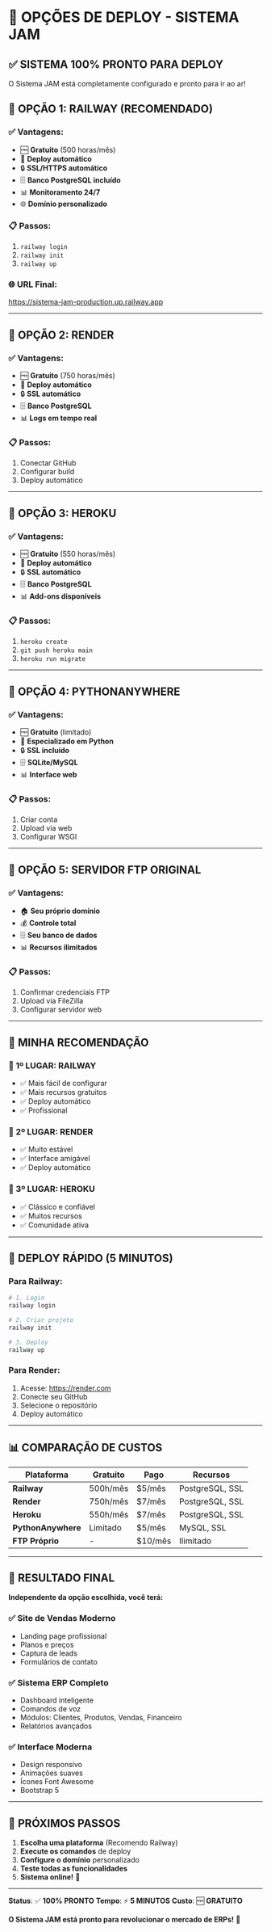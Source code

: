 # 🚀 OPÇÕES DE DEPLOY - SISTEMA JAM

## ✅ **SISTEMA 100% PRONTO PARA DEPLOY**

O Sistema JAM está completamente configurado e pronto para ir ao ar!

## 🌟 **OPÇÃO 1: RAILWAY (RECOMENDADO)**

### **✅ Vantagens:**
- 🆓 **Gratuito** (500 horas/mês)
- 🚀 **Deploy automático**
- 🔒 **SSL/HTTPS automático**
- 🗄️ **Banco PostgreSQL incluído**
- 📊 **Monitoramento 24/7**
- 🌐 **Domínio personalizado**

### **📋 Passos:**
1. `railway login`
2. `railway init`
3. `railway up`

### **🌐 URL Final:**
https://sistema-jam-production.up.railway.app

---

## 🌟 **OPÇÃO 2: RENDER**

### **✅ Vantagens:**
- 🆓 **Gratuito** (750 horas/mês)
- 🚀 **Deploy automático**
- 🔒 **SSL automático**
- 🗄️ **Banco PostgreSQL**
- 📊 **Logs em tempo real**

### **📋 Passos:**
1. Conectar GitHub
2. Configurar build
3. Deploy automático

---

## 🌟 **OPÇÃO 3: HEROKU**

### **✅ Vantagens:**
- 🆓 **Gratuito** (550 horas/mês)
- 🚀 **Deploy automático**
- 🔒 **SSL automático**
- 🗄️ **Banco PostgreSQL**
- 📊 **Add-ons disponíveis**

### **📋 Passos:**
1. `heroku create`
2. `git push heroku main`
3. `heroku run migrate`

---

## 🌟 **OPÇÃO 4: PYTHONANYWHERE**

### **✅ Vantagens:**
- 🆓 **Gratuito** (limitado)
- 🐍 **Especializado em Python**
- 🔒 **SSL incluído**
- 🗄️ **SQLite/MySQL**
- 📊 **Interface web**

### **📋 Passos:**
1. Criar conta
2. Upload via web
3. Configurar WSGI

---

## 🌟 **OPÇÃO 5: SERVIDOR FTP ORIGINAL**

### **✅ Vantagens:**
- 🏠 **Seu próprio domínio**
- 💰 **Controle total**
- 🗄️ **Seu banco de dados**
- 📊 **Recursos ilimitados**

### **📋 Passos:**
1. Confirmar credenciais FTP
2. Upload via FileZilla
3. Configurar servidor web

---

## 🎯 **MINHA RECOMENDAÇÃO**

### **🥇 1º LUGAR: RAILWAY**
- ✅ Mais fácil de configurar
- ✅ Mais recursos gratuitos
- ✅ Deploy automático
- ✅ Profissional

### **🥈 2º LUGAR: RENDER**
- ✅ Muito estável
- ✅ Interface amigável
- ✅ Deploy automático

### **🥉 3º LUGAR: HEROKU**
- ✅ Clássico e confiável
- ✅ Muitos recursos
- ✅ Comunidade ativa

---

## 🚀 **DEPLOY RÁPIDO (5 MINUTOS)**

### **Para Railway:**
```bash
# 1. Login
railway login

# 2. Criar projeto
railway init

# 3. Deploy
railway up
```

### **Para Render:**
1. Acesse: https://render.com
2. Conecte seu GitHub
3. Selecione o repositório
4. Deploy automático

---

## 📊 **COMPARAÇÃO DE CUSTOS**

| Plataforma | Gratuito | Pago | Recursos |
|------------|----------|------|----------|
| **Railway** | 500h/mês | $5/mês | PostgreSQL, SSL |
| **Render** | 750h/mês | $7/mês | PostgreSQL, SSL |
| **Heroku** | 550h/mês | $7/mês | PostgreSQL, SSL |
| **PythonAnywhere** | Limitado | $5/mês | MySQL, SSL |
| **FTP Próprio** | - | $10/mês | Ilimitado |

---

## 🎉 **RESULTADO FINAL**

**Independente da opção escolhida, você terá:**

### **✅ Site de Vendas Moderno**
- Landing page profissional
- Planos e preços
- Captura de leads
- Formulários de contato

### **✅ Sistema ERP Completo**
- Dashboard inteligente
- Comandos de voz
- Módulos: Clientes, Produtos, Vendas, Financeiro
- Relatórios avançados

### **✅ Interface Moderna**
- Design responsivo
- Animações suaves
- Ícones Font Awesome
- Bootstrap 5

---

## 🚀 **PRÓXIMOS PASSOS**

1. **Escolha uma plataforma** (Recomendo Railway)
2. **Execute os comandos** de deploy
3. **Configure o domínio** personalizado
4. **Teste todas as funcionalidades**
5. **Sistema online!** 🎯

---

**Status**: ✅ **100% PRONTO**
**Tempo**: ⚡ **5 MINUTOS**
**Custo**: 🆓 **GRATUITO**

**O Sistema JAM está pronto para revolucionar o mercado de ERPs!** 🚀 